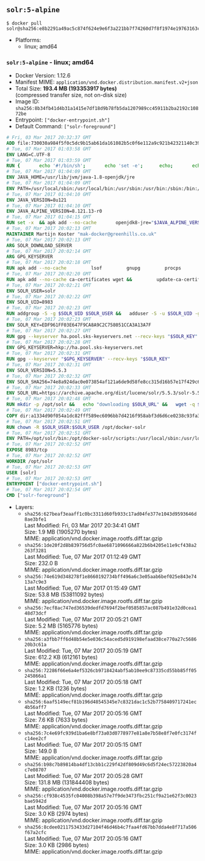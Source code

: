 ## `solr:5-alpine`

```console
$ docker pull solr@sha256:e8b2291a49ac5c874f624e9e6f3a221bb7f74260d7f8f1974e19763163c0c274
```

-	Platforms:
	-	linux; amd64

### `solr:5-alpine` - linux; amd64

-	Docker Version: 1.12.6
-	Manifest MIME: `application/vnd.docker.distribution.manifest.v2+json`
-	Total Size: **193.4 MB (193353917 bytes)**  
	(compressed transfer size, not on-disk size)
-	Image ID: `sha256:8b34fb41d4b31a1415e7df18d9b78fb5da1207989cc45911b2ba2192c10872be`
-	Entrypoint: `["docker-entrypoint.sh"]`
-	Default Command: `["solr-foreground"]`

```dockerfile
# Fri, 03 Mar 2017 20:32:37 GMT
ADD file:730030a984f5f0c5dc9b15ab61da161082b5c0f6e112a9c921b42321140c3927 in / 
# Tue, 07 Mar 2017 01:03:58 GMT
ENV LANG=C.UTF-8
# Tue, 07 Mar 2017 01:03:59 GMT
RUN { 		echo '#!/bin/sh'; 		echo 'set -e'; 		echo; 		echo 'dirname "$(dirname "$(readlink -f "$(which javac || which java)")")"'; 	} > /usr/local/bin/docker-java-home 	&& chmod +x /usr/local/bin/docker-java-home
# Tue, 07 Mar 2017 01:04:09 GMT
ENV JAVA_HOME=/usr/lib/jvm/java-1.8-openjdk/jre
# Tue, 07 Mar 2017 01:04:09 GMT
ENV PATH=/usr/local/sbin:/usr/local/bin:/usr/sbin:/usr/bin:/sbin:/bin:/usr/lib/jvm/java-1.8-openjdk/jre/bin:/usr/lib/jvm/java-1.8-openjdk/bin
# Tue, 07 Mar 2017 01:04:10 GMT
ENV JAVA_VERSION=8u121
# Tue, 07 Mar 2017 01:04:10 GMT
ENV JAVA_ALPINE_VERSION=8.121.13-r0
# Tue, 07 Mar 2017 01:04:15 GMT
RUN set -x 	&& apk add --no-cache 		openjdk8-jre="$JAVA_ALPINE_VERSION" 	&& [ "$JAVA_HOME" = "$(docker-java-home)" ]
# Tue, 07 Mar 2017 20:02:13 GMT
MAINTAINER Martijn Koster "mak-docker@greenhills.co.uk"
# Tue, 07 Mar 2017 20:02:13 GMT
ARG SOLR_DOWNLOAD_SERVER
# Tue, 07 Mar 2017 20:02:14 GMT
ARG GPG_KEYSERVER
# Tue, 07 Mar 2017 20:02:18 GMT
RUN apk add --no-cache         lsof         gnupg         procps         tar         bash
# Tue, 07 Mar 2017 20:02:20 GMT
RUN apk add --no-cache ca-certificates wget &&         update-ca-certificates
# Tue, 07 Mar 2017 20:02:21 GMT
ENV SOLR_USER=solr
# Tue, 07 Mar 2017 20:02:22 GMT
ENV SOLR_UID=8983
# Tue, 07 Mar 2017 20:02:23 GMT
RUN addgroup -S -g $SOLR_UID $SOLR_USER &&   adduser -S -u $SOLR_UID -g $SOLR_USER $SOLR_USER
# Tue, 07 Mar 2017 20:02:23 GMT
ENV SOLR_KEY=EDF961FF03E647F9CA8A9C2C758051CCA3A13A7F
# Tue, 07 Mar 2017 20:02:27 GMT
RUN gpg --keyserver ha.pool.sks-keyservers.net --recv-keys "$SOLR_KEY"
# Tue, 07 Mar 2017 20:02:28 GMT
ENV GPG_KEYSERVER=hkp://ha.pool.sks-keyservers.net
# Tue, 07 Mar 2017 20:02:31 GMT
RUN gpg --keyserver "$GPG_KEYSERVER" --recv-keys "$SOLR_KEY"
# Tue, 07 Mar 2017 20:02:31 GMT
ENV SOLR_VERSION=5.5.3
# Tue, 07 Mar 2017 20:02:32 GMT
ENV SOLR_SHA256=74e8a924dac0e073854af121a6de9d58fe8cc315d16b57e17f429c6a91b0b065
# Tue, 07 Mar 2017 20:02:33 GMT
ENV SOLR_URL=https://archive.apache.org/dist/lucene/solr/5.5.3/solr-5.5.3.tgz
# Tue, 07 Mar 2017 20:02:48 GMT
RUN mkdir -p /opt/solr &&   echo "downloading $SOLR_URL" &&   wget -q $SOLR_URL -O /opt/solr.tgz &&   echo "downloading $SOLR_URL.asc" &&   wget -q $SOLR_URL.asc -O /opt/solr.tgz.asc &&   echo "$SOLR_SHA256 */opt/solr.tgz" | sha256sum -c - &&   (>&2 ls -l /opt/solr.tgz /opt/solr.tgz.asc) &&   gpg --batch --verify /opt/solr.tgz.asc /opt/solr.tgz &&   tar -C /opt/solr --extract --file /opt/solr.tgz --strip-components=1 &&   rm /opt/solr.tgz* &&   rm -Rf /opt/solr/docs/ &&   mkdir -p /opt/solr/server/solr/lib /opt/solr/server/solr/mycores &&   sed -i -e 's/#SOLR_PORT=8983/SOLR_PORT=8983/' /opt/solr/bin/solr.in.sh &&   sed -i -e '/-Dsolr.clustering.enabled=true/ a SOLR_OPTS="$SOLR_OPTS -Dsun.net.inetaddr.ttl=60 -Dsun.net.inetaddr.negative.ttl=60"' /opt/solr/bin/solr.in.sh &&   chown -R $SOLR_USER:$SOLR_USER /opt/solr &&   mkdir /docker-entrypoint-initdb.d /opt/docker-solr/
# Tue, 07 Mar 2017 20:02:49 GMT
COPY dir:a1334d90f054a1dc82fff589ec6096bb7d4216f958abf3d6d6ce0238c93fa3b3 in /opt/docker-solr/scripts 
# Tue, 07 Mar 2017 20:02:51 GMT
RUN chown -R $SOLR_USER:$SOLR_USER /opt/docker-solr
# Tue, 07 Mar 2017 20:02:51 GMT
ENV PATH=/opt/solr/bin:/opt/docker-solr/scripts:/usr/local/sbin:/usr/local/bin:/usr/sbin:/usr/bin:/sbin:/bin:/usr/lib/jvm/java-1.8-openjdk/jre/bin:/usr/lib/jvm/java-1.8-openjdk/bin
# Tue, 07 Mar 2017 20:02:52 GMT
EXPOSE 8983/tcp
# Tue, 07 Mar 2017 20:02:52 GMT
WORKDIR /opt/solr
# Tue, 07 Mar 2017 20:02:53 GMT
USER [solr]
# Tue, 07 Mar 2017 20:02:53 GMT
ENTRYPOINT ["docker-entrypoint.sh"]
# Tue, 07 Mar 2017 20:02:54 GMT
CMD ["solr-foreground"]
```

-	Layers:
	-	`sha256:627beaf3eaaff1c0bc3311d60fb933c17ad04fe377e1043d9593646d8ae3bfe1`  
		Last Modified: Fri, 03 Mar 2017 20:34:41 GMT  
		Size: 1.9 MB (1905270 bytes)  
		MIME: application/vnd.docker.image.rootfs.diff.tar.gzip
	-	`sha256:1de20f2d8b839756d5fc0ae6871096666a822b6b4205e11e9cf438a2263f3281`  
		Last Modified: Tue, 07 Mar 2017 01:12:49 GMT  
		Size: 232.0 B  
		MIME: application/vnd.docker.image.rootfs.diff.tar.gzip
	-	`sha256:74e619d348278f1e8660192734bff496a6c3e05aab6bef025e843e7413a7c9e3`  
		Last Modified: Tue, 07 Mar 2017 01:15:49 GMT  
		Size: 53.8 MB (53811092 bytes)  
		MIME: application/vnd.docker.image.rootfs.diff.tar.gzip
	-	`sha256:7ecf8ac747ed36539dedfd7694f2bef0585857ac087b491e32d0cea148d73dcf`  
		Last Modified: Tue, 07 Mar 2017 20:05:21 GMT  
		Size: 5.2 MB (5165776 bytes)  
		MIME: application/vnd.docker.image.rootfs.diff.tar.gzip
	-	`sha256:a3fbb7ff6d48b54e5e036c54aced5d919198efaad38ce770a27c568620b3c61a`  
		Last Modified: Tue, 07 Mar 2017 20:05:19 GMT  
		Size: 612.2 KB (612161 bytes)  
		MIME: application/vnd.docker.image.rootfs.diff.tar.gzip
	-	`sha256:72286f66e6a4ef5326cb9718424abf5ab10ee9c87335cd55bb85ff05245866a1`  
		Last Modified: Tue, 07 Mar 2017 20:05:18 GMT  
		Size: 1.2 KB (1236 bytes)  
		MIME: application/vnd.docker.image.rootfs.diff.tar.gzip
	-	`sha256:6aaf5149ecf81b196d48545345e7c8321dac1c52b7758409717241ec4b56aff7`  
		Last Modified: Tue, 07 Mar 2017 20:05:16 GMT  
		Size: 7.6 KB (7633 bytes)  
		MIME: application/vnd.docker.image.rootfs.diff.tar.gzip
	-	`sha256:7c4e69fc939d1ba6e8bf73a03d0778977e81a8e7b58e8f7e0fc3174fc14ee2cf`  
		Last Modified: Tue, 07 Mar 2017 20:05:15 GMT  
		Size: 149.0 B  
		MIME: application/vnd.docker.image.rootfs.diff.tar.gzip
	-	`sha256:b98c7b89814ba4df13cbb1c229f42df809d49c6d5f24ec57223820a4c7e08707`  
		Last Modified: Tue, 07 Mar 2017 20:05:28 GMT  
		Size: 131.8 MB (131844408 bytes)  
		MIME: application/vnd.docker.image.rootfs.diff.tar.gzip
	-	`sha256:cf938c4535fc04008b398a57e7f9de3473fbc251cf9a21e62f3c0023bae5942d`  
		Last Modified: Tue, 07 Mar 2017 20:05:16 GMT  
		Size: 3.0 KB (2974 bytes)  
		MIME: application/vnd.docker.image.rootfs.diff.tar.gzip
	-	`sha256:8cdee0211753433d27104f46d46b4c7faa4fd67bb7dda4e8f717a506f67a2cfc`  
		Last Modified: Tue, 07 Mar 2017 20:05:16 GMT  
		Size: 3.0 KB (2986 bytes)  
		MIME: application/vnd.docker.image.rootfs.diff.tar.gzip
